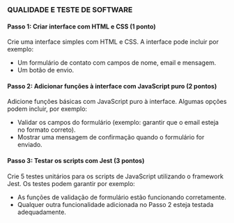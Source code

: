 ### **QUALIDADE E TESTE DE SOFTWARE**
#### Passo 1: **Criar interface com HTML e CSS** (1 ponto)
Crie uma interface simples com HTML e CSS. A interface pode incluir por exemplo:
- Um formulário de contato com campos de nome, email e mensagem.
- Um botão de envio.

#### Passo 2: **Adicionar funções à interface com JavaScript puro** (2 pontos)
Adicione funções básicas com JavaScript puro à interface. Algumas opções podem incluir, por exemplo:
- Validar os campos do formulário (exemplo: garantir que o email esteja no formato correto).
- Mostrar uma mensagem de confirmação quando o formulário for enviado.

#### Passo 3: **Testar os scripts com Jest** (3 pontos)
Crie 5 testes unitários para os scripts de JavaScript utilizando o framework Jest. Os testes podem garantir por exemplo:
- As funções de validação de formulário estão funcionando corretamente.
- Qualquer outra funcionalidade adicionada no Passo 2 esteja testada adequadamente.
